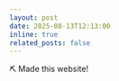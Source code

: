 ```yaml
---
layout: post
date: 2025-08-13T12:13:00
inline: true
related_posts: false
---
```


⛏️ Made this website!
